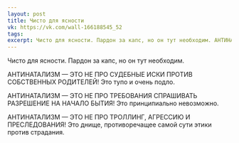 ```yaml
---
layout: post
title: Чисто для ясности
vk: https://vk.com/wall-166188545_52
tags: 
excerpt: Чисто для ясности. Пардон за капс, но он тут необходим. АНТИНАТАЛИЗМ — ЭТО НЕ ПРО СУДЕБНЫЕ ИСКИ ПРОТИВ СОБСТВЕННЫХ РОДИТЕЛЕЙ! Это тупо и очень подло.
---
```

Чисто для ясности. Пардон за капс, но он тут необходим. 

АНТИНАТАЛИЗМ — ЭТО НЕ ПРО СУДЕБНЫЕ ИСКИ ПРОТИВ СОБСТВЕННЫХ РОДИТЕЛЕЙ! Это тупо и очень подло.

АНТИНАТАЛИЗМ — ЭТО НЕ ПРО ТРЕБОВАНИЯ СПРАШИВАТЬ РАЗРЕШЕНИЕ НА НАЧАЛО БЫТИЯ! Это принципиально невозможно.

АНТИНАТАЛИЗМ — ЭТО НЕ ПРО ТРОЛЛИНГ, АГРЕССИЮ И ПРЕСЛЕДОВАНИЯ! Это днище, противоречащее самой сути этики против страдания.